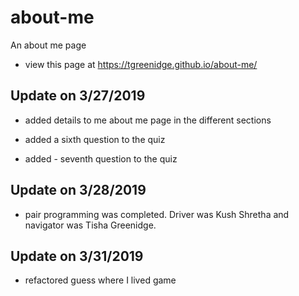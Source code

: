 # about-me
An about me page

- view this page at https://tgreenidge.github.io/about-me/


## Update on 3/27/2019
- added details to me about me page in the different sections

- added a sixth question to the quiz
- added - seventh question to the quiz

## Update on 3/28/2019
- pair programming was completed. Driver was Kush Shretha and navigator was Tisha Greenidge.

## Update on 3/31/2019
- refactored guess where I lived game